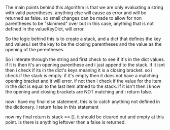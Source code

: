 The main points behind this algorithm is that we are only evaluating a string with valid parentheses.  anything else will cause as error and will be returned as false.  so small changes can be made to allow for non parentheses to be "skimmed" over but in this case, anything that is not defined in the valueKeyDict, will error.  

So the logic behind this is to create a stack, and a dict that defines the key and values.I set the key to be the closing parentheses and the value as the opening of the perentheses.

 So i interate through the  string and first check to see if it's in the dict values.  if it is then it's an opening parenthese and i just append to the stack.  if it isnt then i check if its in the dict's keys meaning it is a closing bracket. so i check if the stack is empty. if it's empty then it does not have a matching opening bracket and it will error.  if not then i check if the value for the item in the dict is equal to the last item attned to the stack.  if it isn't then i know the opening and closing brackets are NOT matching and i return false.

now i have my final else statement.  this is to catch anything not defined in the dictionary.  i return false in this statement

now my final return is stack == [].  it should be cleared out and empty at this point. is there is anything leftover then a false is returned.


